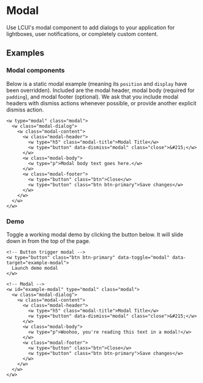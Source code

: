 # Modal

Use LCUI's modal component to add dialogs to your application for lightboxes, user notifications, or completely custom content.

## Examples

### Modal components

Below is a static modal example (meaning its `position` and `display` have been overridden). Included are the modal header, modal body (required for `padding`), and modal footer (optional). We ask that you include modal headers with dismiss actions whenever possible, or provide another explicit dismiss action.

``` static-modal-demo-xml
<w type="modal" class="modal">
  <w class="modal-dialog">
    <w class="modal-content">
      <w class="modal-header">
        <w type="h5" class="modal-title">Modal Title</w>
        <w type="button" data-dismiss="modal" class="close">&#215;</w>
      </w>
      <w class="modal-body">
        <w type="p">Modal body text goes here.</w>
      </w>
      <w class="modal-footer">
        <w type="button" class="btn">Close</w>
        <w type="button" class="btn btn-primary">Save changes</w>
      </w>
    </w>
  </w>
</w>
```

### Demo

Toggle a working modal demo by clicking the button below. It will slide down in from the top of the page.

``` modal-demo-xml
<!-- Button trigger modal -->
<w type="button" class="btn btn-primary" data-toggle="modal" data-target="example-modal">
  Launch demo modal
</w>

<!-- Modal -->
<w id="example-modal" type="modal" class="modal">
  <w class="modal-dialog">
    <w class="modal-content">
      <w class="modal-header">
        <w type="h5" class="modal-title">Modal Title</w>
        <w type="button" data-dismiss="modal" class="close">&#215;</w>
      </w>
      <w class="modal-body">
        <w type="p">Woohoo, you're reading this text in a modal!</w>
      </w>
      <w class="modal-footer">
        <w type="button" class="btn">Close</w>
        <w type="button" class="btn btn-primary">Save changes</w>
      </w>
    </w>
  </w>
</w>
```
